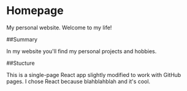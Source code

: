 # Homepage

My personal website. Welcome to my life!

##Summary

In my website you'll find my personal projects and hobbies.

##Stucture

This is a single-page React app slightly modified to work with GitHub pages. I chose React because blahblahblah and it's cool.
